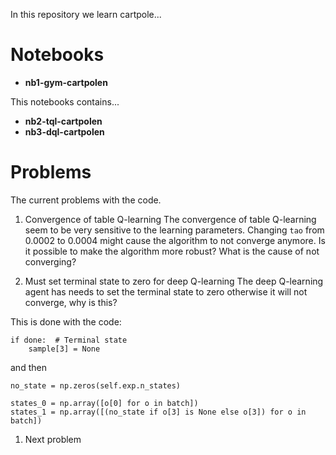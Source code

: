 
In this repository we learn cartpole...

# Notebooks

* **nb1-gym-cartpolen**

This notebooks contains...

* **nb2-tql-cartpolen**
* **nb3-dql-cartpolen**

# Problems
The current problems with the code.

1. Convergence of table Q-learning
The convergence of table Q-learning seem to be very sensitive to the learning parameters. Changing ```tao``` from 0.0002 to 0.0004 might cause the algorithm to not converge anymore. Is it possible to make the algorithm more robust? What is the cause of not converging?

1. Must set terminal state to zero for deep Q-learning
The deep Q-learning agent has needs to set the terminal state to zero otherwise it will not converge, why is this?

This is done with the code:

```
if done:  # Terminal state
    sample[3] = None
```

and then

```
no_state = np.zeros(self.exp.n_states)

states_0 = np.array([o[0] for o in batch])
states_1 = np.array([(no_state if o[3] is None else o[3]) for o in batch])
```

1. Next problem
